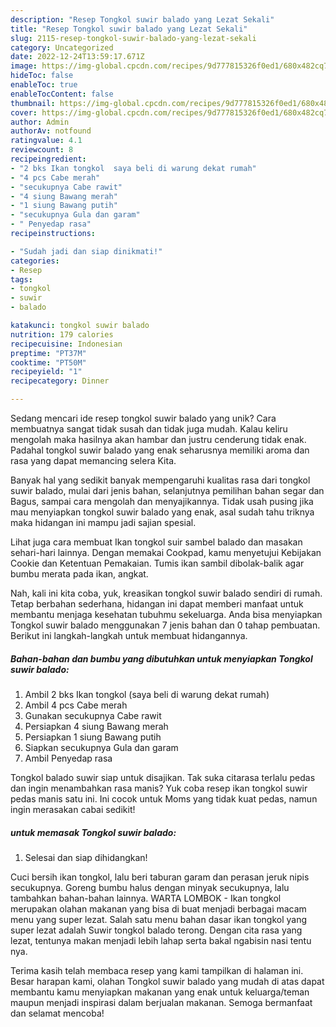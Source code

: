 ```yaml
---
description: "Resep Tongkol suwir balado yang Lezat Sekali"
title: "Resep Tongkol suwir balado yang Lezat Sekali"
slug: 2115-resep-tongkol-suwir-balado-yang-lezat-sekali
category: Uncategorized
date: 2022-12-24T13:59:17.671Z
image: https://img-global.cpcdn.com/recipes/9d777815326f0ed1/680x482cq70/tongkol-suwir-balado-foto-resep-utama.jpg
hideToc: false
enableToc: true
enableTocContent: false
thumbnail: https://img-global.cpcdn.com/recipes/9d777815326f0ed1/680x482cq70/tongkol-suwir-balado-foto-resep-utama.jpg
cover: https://img-global.cpcdn.com/recipes/9d777815326f0ed1/680x482cq70/tongkol-suwir-balado-foto-resep-utama.jpg
author: Admin
authorAv: notfound
ratingvalue: 4.1
reviewcount: 8
recipeingredient:
- "2 bks Ikan tongkol  saya beli di warung dekat rumah"
- "4 pcs Cabe merah"
- "secukupnya Cabe rawit"
- "4 siung Bawang merah"
- "1 siung Bawang putih"
- "secukupnya Gula dan garam"
- " Penyedap rasa"
recipeinstructions:

- "Sudah jadi dan siap dinikmati!"
categories:
- Resep
tags:
- tongkol
- suwir
- balado

katakunci: tongkol suwir balado 
nutrition: 179 calories
recipecuisine: Indonesian
preptime: "PT37M"
cooktime: "PT50M"
recipeyield: "1"
recipecategory: Dinner

---
```





Sedang mencari ide resep tongkol suwir balado yang unik? Cara membuatnya sangat tidak susah dan tidak juga mudah. Kalau keliru mengolah maka hasilnya akan hambar dan justru cenderung tidak enak. Padahal tongkol suwir balado yang enak seharusnya memiliki aroma dan rasa yang dapat memancing selera Kita.





Banyak hal yang sedikit banyak mempengaruhi kualitas rasa dari tongkol suwir balado, mulai dari jenis bahan, selanjutnya pemilihan bahan segar dan Bagus, sampai cara mengolah dan menyajikannya. Tidak usah pusing jika mau menyiapkan tongkol suwir balado yang enak,      asal sudah tahu triknya maka hidangan ini mampu jadi sajian spesial.














Lihat juga cara membuat Ikan tongkol suir sambel balado dan masakan sehari-hari lainnya. Dengan memakai Cookpad, kamu menyetujui Kebijakan Cookie dan Ketentuan Pemakaian. Tumis ikan sambil dibolak-balik agar bumbu merata pada ikan, angkat.






Nah, kali ini kita coba, yuk, kreasikan tongkol suwir balado sendiri di rumah. Tetap berbahan sederhana, hidangan ini dapat memberi manfaat untuk membantu menjaga kesehatan tubuhmu sekeluarga. Anda bisa menyiapkan Tongkol suwir balado menggunakan 7 jenis bahan dan 0 tahap pembuatan. Berikut ini langkah-langkah untuk membuat hidangannya.

<!--inarticleads1-->

##### Bahan-bahan dan bumbu yang dibutuhkan untuk menyiapkan Tongkol suwir balado:

1. Ambil 2 bks Ikan tongkol  (saya beli di warung dekat rumah)
1. Ambil 4 pcs Cabe merah
1. Gunakan secukupnya Cabe rawit
1. Persiapkan 4 siung Bawang merah
1. Persiapkan 1 siung Bawang putih
1. Siapkan secukupnya Gula dan garam
1. Ambil  Penyedap rasa


Tongkol balado suwir siap untuk disajikan. Tak suka citarasa terlalu pedas dan ingin menambahkan rasa manis? Yuk coba resep ikan tongkol suwir pedas manis satu ini. Ini cocok untuk Moms yang tidak kuat pedas, namun ingin merasakan cabai sedikit! 

<!--inarticleads2-->

#####  untuk memasak Tongkol suwir balado:


1. Selesai dan siap dihidangkan!

Cuci bersih ikan tongkol, lalu beri taburan garam dan perasan jeruk nipis secukupnya. Goreng bumbu halus dengan minyak secukupnya, lalu tambahkan bahan-bahan lainnya. WARTA LOMBOK - Ikan tongkol merupakan olahan makanan yang bisa di buat menjadi berbagai macam menu yang super lezat. Salah satu menu bahan dasar ikan tongkol yang super lezat adalah Suwir tongkol balado terong. Dengan cita rasa yang lezat, tentunya makan menjadi lebih lahap serta bakal ngabisin nasi tentu nya. 

Terima kasih telah membaca resep yang kami tampilkan di halaman ini. Besar harapan kami, olahan Tongkol suwir balado yang mudah di atas dapat membantu kamu menyiapkan makanan yang enak untuk keluarga/teman maupun menjadi inspirasi dalam berjualan makanan. Semoga bermanfaat dan selamat mencoba!
